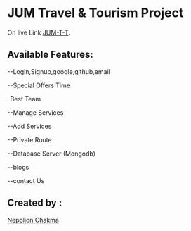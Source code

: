 # JUM Travel & Tourism Project

On live Link [JUM-T-T](https://jum-t-t.netlify.app/).

## Available Features:
--Login,Signup,google,github,email

--Special Offers Time

-Best Team

--Manage Services 

--Add Services

--Private Route

--Database Server (Mongodb)

--blogs

--contact Us


## Created by :

[Nepolion Chakma](https://www.facebook.com/nepockma2)